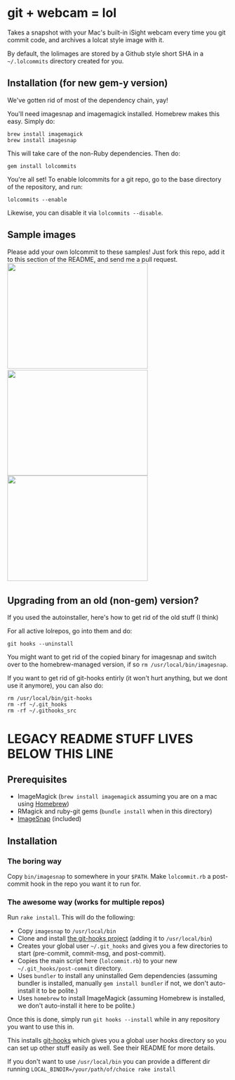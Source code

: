 # git + webcam = lol

Takes a snapshot with your Mac's built-in iSight webcam every time you git commit code, and archives a lolcat style image with it.

By default, the lolimages are stored by a Github style short SHA in a `~/.lolcommits` directory created for you.

## Installation (for new gem-y version)
We've gotten rid of most of the dependency chain, yay!  

You'll need imagesnap and imagemagick installed.  Homebrew makes this easy.  Simply do:

	brew install imagemagick
	brew install imagesnap

This will take care of the non-Ruby dependencies.  Then do:

	gem install lolcommits
	
You're all set!  To enable lolcommits for a git repo, go to the base directory of the repository, and run:

	lolcommits --enable

Likewise, you can disable it via `lolcommits --disable`.

## Sample images
Please add your own lolcommit to these samples!  Just fork this repo, add it to this section of the README, and send me a pull request.
<img width='320' height='240' src="https://github.com/mroth/lolcommits/raw/gh-pages/sample2.jpg" />
&nbsp;
<img width='320' height='240' src="https://github.com/mroth/lolcommits/raw/gh-pages/sample5.jpg" />
<br/>
<img width='320' height='240' src="https://github.com/mroth/lolcommits/raw/gh-pages/sample4.jpg" />
&nbsp;

## Upgrading from an old (non-gem) version?
If you used the autoinstaller, here's how to get rid of the old stuff (I think)

For all active lolrepos, go into them and do:

	git hooks --uninstall

You might want to get rid of the copied binary for imagesnap and switch over to the homebrew-managed version, if so `rm /usr/local/bin/imagesnap`.

If you want to get rid of git-hooks entirly (it won't hurt anything, but we dont use it anymore), you can also do:

	rm /usr/local/bin/git-hooks
	rm -rf ~/.git_hooks
	rm -rf ~/.githooks_src

# LEGACY README STUFF LIVES BELOW THIS LINE

## Prerequisites

- ImageMagick (`brew install imagemagick` assuming you are on a mac using [Homebrew](http://mxcl.github.com/homebrew/))
- RMagick and ruby-git gems (`bundle install` when in this directory)
- [ImageSnap](http://www.iharder.net/current/macosx/imagesnap/) (included)

## Installation

### The boring way
Copy `bin/imagesnap` to somewhere in your `$PATH`.  Make `lolcommit.rb` a post-commit hook in the repo you want it to run for.

### The awesome way (works for multiple repos)
Run `rake install`. This will do the following:

- Copy `imagesnap` to `/usr/local/bin`
- Clone and install [the git-hooks project](https://github.com/icefox/git-hooks) (adding it to `/usr/local/bin`)
- Creates your global user `~/.git_hooks` and gives you a few directories to start (pre-commit, commit-msg, and post-commit).
- Copies the main script here (`lolcommit.rb`) to your new `~/.git_hooks/post-commit` directory.
- Uses `bundler` to install any uninstalled Gem dependencies (assuming bundler is installed, manually `gem install bundler` if not, we don't auto-install it to be polite.)
- Uses `homebrew` to install ImageMagick (assuming Homebrew is installed, we don't auto-install it here to be polite.)

Once this is done, simply run `git hooks --install` while in any repository you want to use this in.

This installs [git-hooks](https://github.com/icefox/git-hooks) which gives you a global user hooks directory so you can set up other stuff easily as well.  See their README for more details.

If you don't want to use `/usr/local/bin` you can provide a different
dir running `LOCAL_BINDIR=/your/path/of/choice rake install`

